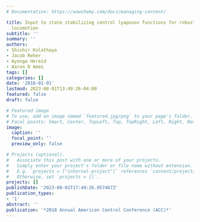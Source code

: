 ```yaml
---
# Documentation: https://wowchemy.com/docs/managing-content/

title: Input to state stabilizing control lyapunov functions for robust bipedal robotic
  locomotion
subtitle: ''
summary: ''
authors:
- Shishir Kolathaya
- Jacob Reher
- Ayonga Hereid
- Aaron D Ames
tags: []
categories: []
date: '2018-01-01'
lastmod: 2023-08-01T13:49:26-04:00
featured: false
draft: false

# Featured image
# To use, add an image named `featured.jpg/png` to your page's folder.
# Focal points: Smart, Center, TopLeft, Top, TopRight, Left, Right, BottomLeft, Bottom, BottomRight.
image:
  caption: ''
  focal_point: ''
  preview_only: false

# Projects (optional).
#   Associate this post with one or more of your projects.
#   Simply enter your project's folder or file name without extension.
#   E.g. `projects = ["internal-project"]` references `content/project/deep-learning/index.md`.
#   Otherwise, set `projects = []`.
projects: []
publishDate: '2023-08-01T17:49:26.057467Z'
publication_types:
- '1'
abstract: ''
publication: '*2018 Annual American Control Conference (ACC)*'
---
```

